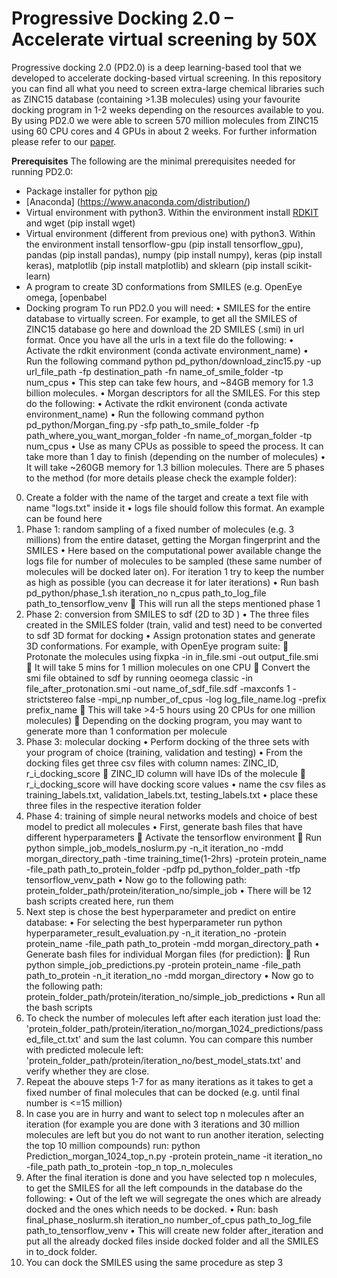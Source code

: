 # Progressive Docking 2.0 – Accelerate virtual screening by 50X 

Progressive docking 2.0 (PD2.0) is a deep learning-based tool that we developed to accelerate docking-based virtual screening. In this repository you can find all what you need to screen extra-large chemical libraries such as ZINC15 database (containing >1.3B molecules) using your favourite docking program in 1-2 weeks depending on the resources available to you. By using PD2.0 we were able to screen 570 million molecules from ZINC15 using 60 CPU cores and 4 GPUs in about 2 weeks. For further information please refer to our [paper](https://www.google.com/).

**Prerequisites**
The following are the minimal prerequisites needed for running PD2.0:
- Package installer for python [pip](https://pypi.org/project/pip/)
- [Anaconda] (https://www.anaconda.com/distribution/)
- Virtual environment with python3. Within the environment install [RDKIT](https://rdkit.readthedocs.io/en/latest/Install.html#how-to-get-conda) and wget (pip install wget)
- Virtual environment (different from previous one) with python3. Within the environment install tensorflow-gpu (pip install tensorflow_gpu), pandas (pip install pandas), numpy (pip install numpy), keras (pip install keras), matplotlib (pip install matplotlib) and sklearn (pip install scikit-learn)
- A program to create 3D conformations from SMILES (e.g. OpenEye omega, [openbabel
- Docking program 
To run PD2.0 you will need:
•	SMILES for the entire database to virtually screen. For example, to get all the SMILES of ZINC15 database go here and download the 2D SMILES (.smi) in url format. Once you have all the urls in a text file do the following:
•	Activate the rdkit environment (conda activate environment_name)
•	Run the following command
 python pd_python/download_zinc15.py -up url_file_path -fp destination_path -fn name_of_smile_folder -tp num_cpus
•	This step can take few hours, and ~84GB memory for 1.3 billion molecules.
•	Morgan descriptors for all the SMILES. For this step do the following:
•	Activate the rdkit environent (conda activate environment_name)
•	Run the following command
python pd_python/Morgan_fing.py -sfp path_to_smile_folder -fp path_where_you_want_morgan_folder -fn name_of_morgan_folder -tp num_cpus
•	Use as many CPUs as possible to speed the process. It can take more than 1 day to finish (depending on the number of molecules)
•	It will take ~260GB memory for 1.3 billion molecules.
There are 5 phases to the method (for more details please check the example folder):
0.	Create a folder with the name of the target and create a text file with name "logs.txt" inside it
•	logs file should follow this format. An example can be found here
1.	Phase 1: random sampling of a fixed number of molecules (e.g. 3 millions) from the entire dataset, getting the Morgan fingerprint and the SMILES
•	Here based on the computational power available change the logs file for number of molecules to be sampled (these same number of molecules will be docked later on). For iteration 1 try to keep the number as high as possible (you can decrease it for later iterations)
•	Run 
bash pd_python/phase_1.sh iteration_no n_cpus path_to_log_file path_to_tensorflow_venv
	This will run all the steps mentioned phase 1
2.	Phase 2: conversion from SMILES to sdf (2D to 3D )
•	The three files created in the SMILES folder (train, valid and test) need to be converted to sdf 3D format for docking
•	Assign protonation states and generate 3D conformations. For example, with OpenEye program suite:
	Protonate the molecules using 
fixpka -in in_file.smi -out output_file.smi
	It will take 5 mins for 1 million molecules on one CPU
	Convert the smi file obtained to sdf by running
oeomega classic -in file_after_protonation.smi -out name_of_sdf_file.sdf -maxconfs 1 -strictstereo false -mpi_np number_of_cpus -log log_file_name.log -prefix prefix_name 
	This will take >4-5 hours using 20 CPUs for one million molecules)
	Depending on the docking program, you may want to generate more than 1 conformation per molecule
3.	Phase 3: molecular docking 
•	Perform docking of the three sets with your program of choice (training, validation and testing)
•	From the docking files get three csv files with column names: ZINC_ID, r_i_docking_score
	ZINC_ID column will have IDs of the molecule
	r_i_docking_score will have docking score values 
•	name the csv files as training_labels.txt, validation_labels.txt, testing_labels.txt
•	place these three files in the respective iteration folder
4.	Phase 4: training of simple neural networks models and choice of best model to predict all molecules
•	First, generate bash files that have different hyperparameters
	Activate the tensorflow environment
	Run 
python simple_job_models_noslurm.py -n_it iteration_no -mdd morgan_directory_path -time training_time(1-2hrs) -protein protein_name -file_path path_to_protein_folder -pdfp pd_python_folder_path -tfp tensorflow_venv_path
•	Now go to the following path: protein_folder_path/protein/iteration_no/simple_job
•	There will be 12 bash scripts created here, run them
5.	Next step is chose the best hyperparameter and predict on entire database:
•	For selecting the best hyperparameter run 
python hyperparameter_result_evaluation.py -n_it iteration_no -protein protein_name -file_path path_to_protein -mdd morgan_directory_path
•	Generate bash files for individual Morgan files (for prediction):
	Run 
python simple_job_predictions.py -protein protein_name -file_path path_to_protein -n_it iteration_no -mdd morgan_directory
•	Now go to the following path: protein_folder_path/protein/iteration_no/simple_job_predictions
•	Run all the bash scripts
6.	To check the number of molecules left after each iteration just load the: 'protein_folder_path/protein/iteration_no/morgan_1024_predictions/passed_file_ct.txt' and sum the last column. You can compare this number with predicted molecule left: 'protein_folder_path/protein/iteration_no/best_model_stats.txt' and verify whether they are close.
7.	Repeat the abouve steps 1-7 for as many iterations as it takes to get a fixed number of final molecules that can be docked (e.g. until final number is <=15 million)
8.	In case you are in hurry and want to select top n molecules after an iteration (for example you are done with 3 iterations and 30 million molecules are left but you do not want to run another iteration, selecting the top 10 million compounds) run:
python Prediction_morgan_1024_top_n.py -protein protein_name -it iteration_no -file_path path_to_protein -top_n top_n_molecules
9.	After the final iteration is done and you have selected top n molecules, to get the SMILES for all the left compounds in the database do the following:
•	Out of the left we will segregate the ones which are already docked and the ones which needs to be docked.
•	Run: 
bash final_phase_noslurm.sh iteration_no number_of_cpus path_to_log_file path_to_tensorflow_venv
•	This will create new folder after_iteration and put all the already docked files inside docked folder and all the SMILES in to_dock folder.
11.	You can dock the SMILES using the same procedure as step 3

